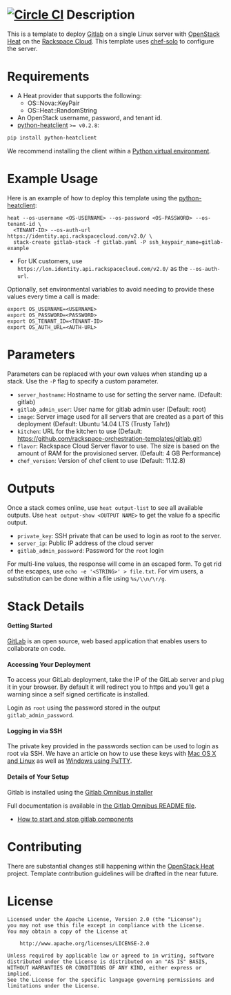 [![Circle CI](https://circleci.com/gh/rackspace-orchestration-templates/gitlab/tree/master.png?style=shield)](https://circleci.com/gh/rackspace-orchestration-templates/gitlab)
Description
===========

This is a template to deploy [Gitlab](https://www.gitlab.com/) on a single
Linux server with [OpenStack Heat](https://wiki.openstack.org/wiki/Heat)
on the [Rackspace Cloud](http://www.rackspace.com/cloud/). This template uses
[chef-solo](http://docs.opscode.com/chef_solo.html) to configure the server.

Requirements
============
* A Heat provider that supports the following:
  * OS::Nova::KeyPair
  * OS::Heat::RandomString
* An OpenStack username, password, and tenant id.
* [python-heatclient](https://github.com/openstack/python-heatclient)
`>= v0.2.8`:

```bash
pip install python-heatclient
```

We recommend installing the client within a [Python virtual
environment](http://www.virtualenv.org/).

Example Usage
=============
Here is an example of how to deploy this template using the
[python-heatclient](https://github.com/openstack/python-heatclient):

```
heat --os-username <OS-USERNAME> --os-password <OS-PASSWORD> --os-tenant-id \
  <TENANT-ID> --os-auth-url https://identity.api.rackspacecloud.com/v2.0/ \
  stack-create gitlab-stack -f gitlab.yaml -P ssh_keypair_name=gitlab-example
```

* For UK customers, use `https://lon.identity.api.rackspacecloud.com/v2.0/` as
the `--os-auth-url`.

Optionally, set environmental variables to avoid needing to provide these
values every time a call is made:

```
export OS_USERNAME=<USERNAME>
export OS_PASSWORD=<PASSWORD>
export OS_TENANT_ID=<TENANT-ID>
export OS_AUTH_URL=<AUTH-URL>
```

Parameters
==========
Parameters can be replaced with your own values when standing up a stack. Use
the `-P` flag to specify a custom parameter.

* `server_hostname`: Hostname to use for setting the server name. (Default:
  gitlab)
* `gitlab_admin_user`: User name for gitlab admin user (Default: root)
* `image`: Server image used for all servers that are created as a part of this
  deployment (Default: Ubuntu 14.04 LTS (Trusty Tahr))
* `kitchen`: URL for the kitchen to use (Default:
  https://github.com/rackspace-orchestration-templates/gitlab.git)
* `flavor`: Rackspace Cloud Server flavor to use. The size is based on the
  amount of RAM for the provisioned server. (Default: 4 GB Performance)
* `chef_version`: Version of chef client to use (Default: 11.12.8)


Outputs
=======
Once a stack comes online, use `heat output-list` to see all available outputs.
Use `heat output-show <OUTPUT NAME>` to get the value fo a specific output.

* `private_key`: SSH private that can be used to login as root to the server.
* `server_ip`: Public IP address of the cloud server
* `gitlab_admin_password`: Password for the `root` login

For multi-line values, the response will come in an escaped form. To get rid of
the escapes, use `echo -e '<STRING>' > file.txt`. For vim users, a substitution
can be done within a file using `%s/\\n/\r/g`.

Stack Details
=============
#### Getting Started
[GitLab](http://gitlab.org/gitlab-ce/) is an open source, web based
application that enables users to collaborate on code.

#### Accessing Your Deployment
To access your GitLab deployment, take the IP of the GitLab server and plug
it in your browser. By default it will redirect you to https and you'll get a
warning since a self signed certificate is installed.

Login as `root` using the password stored in the output `gitlab_admin_password`.

#### Logging in via SSH
The private key provided in the passwords section can be used to login as
root via SSH.  We have an article on how to use these keys with [Mac OS X
and Linux](http://www.rackspace.com/knowledge_center/article/logging-in-with-a-ssh-private-key-on-linuxmac)
as well as [Windows using
PuTTY](http://www.rackspace.com/knowledge_center/article/logging-in-with-a-ssh-private-key-on-windows).

#### Details of Your Setup
Gitlab is installed using the [Gitlab Omnibus installer](https://gitlab.com/gitlab-org/omnibus-gitlab)

Full documentation is available in [the Gitlab Omnibus README file](https://gitlab.com/gitlab-org/omnibus-gitlab/blob/master/README.md).

* [How to start and stop gitlab components](https://gitlab.com/gitlab-org/omnibus-gitlab/blob/master/README.md#starting-and-stopping)

Contributing
============
There are substantial changes still happening within the [OpenStack
Heat](https://wiki.openstack.org/wiki/Heat) project. Template contribution
guidelines will be drafted in the near future.

License
=======
```
Licensed under the Apache License, Version 2.0 (the "License");
you may not use this file except in compliance with the License.
You may obtain a copy of the License at

    http://www.apache.org/licenses/LICENSE-2.0

Unless required by applicable law or agreed to in writing, software
distributed under the License is distributed on an "AS IS" BASIS,
WITHOUT WARRANTIES OR CONDITIONS OF ANY KIND, either express or implied.
See the License for the specific language governing permissions and
limitations under the License.
```
